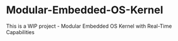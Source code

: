 # Modular-Embedded-OS-Kernel
This is a WIP project - Modular Embedded OS Kernel with Real-Time Capabilities
